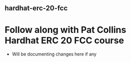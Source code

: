 ## hardhat-erc-20-fcc

# Follow along with Pat Collins Hardhat ERC 20 FCC course

- Will be documenting changes here if any
